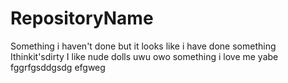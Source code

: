 # RepositoryName
Something i haven't done but it looks like i have done something
Ithinkit'sdirty
I like nude dolls
uwu owo
something 
i love me
yabe
fggrfgsddgsdg
efgweg
